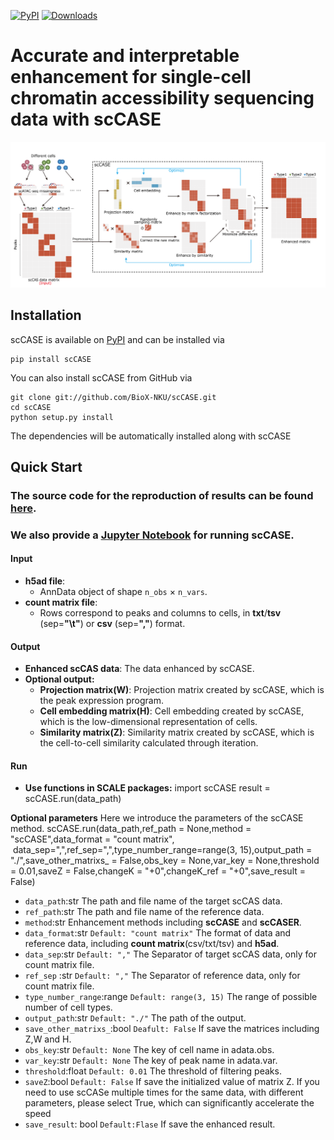[![PyPI](https://img.shields.io/pypi/v/sccase.svg)](https://pypi.org/project/sccase)
[![Downloads](https://pepy.tech/badge/sccase)](https://pepy.tech/project/sccase)
# Accurate and interpretable enhancement for single-cell chromatin accessibility sequencing data with scCASE
![](scCASE.png)

## Installation  
scCASE is available on [PyPI](https://pypi.org/project/sccase/) and can be installed via
	
	pip install scCASE

You can also install scCASE from GitHub via
	
	git clone git://github.com/BioX-NKU/scCASE.git
	cd scCASE
	python setup.py install

The dependencies will be automatically installed along with scCASE   

## Quick Start

### The source code for the reproduction of results can be found [here](https://zenodo.org/record/8382877).
### We also provide a [Jupyter Notebook](https://github.com/BioX-NKU/scCASE/blob/main/Tutorial.ipynb) for running scCASE.
#### Input
* **h5ad file**:
	* AnnData object of shape `n_obs` × `n_vars`. 
* **count matrix file**:  
	* Rows correspond to peaks and columns to cells, in **txt**/**tsv** (sep=**"\t"**) or **csv** (sep=**","**) format.

#### Output
* **Enhanced scCAS data**:  The data enhanced by scCASE.
* **Optional output:**
	* **Projection matrix(W)**:  Projection matrix created by scCASE, which is the peak expression program.
	* **Cell embedding matrix(H)**:  Cell embedding created by scCASE, which is the low-dimensional representation of cells.
	* **Similarity matrix(Z)**: Similarity matrix created by scCASE, which is the cell-to-cell similarity calculated through iteration.

#### Run 
* **Use functions in SCALE packages:**
	import scCASE
	result = scCASE.run(data_path)

**Optional parameters**
Here we introduce the parameters of the scCASE method.
	scCASE.run(data_path,ref_path = None,method = "scCASE",data_format = "count matrix",       data_sep=",",ref_sep=",",type_number_range=range(3, 15),output_path = "./",save_other_matrixs_ = False,obs_key = None,var_key = None,threshold = 0.01,saveZ = False,changeK = "+0",changeK_ref = "+0",save_result = False)

* `data_path`:str 
The path and file name of the target scCAS data.
* `ref_path`:str
The path and file name of the reference data.
* `method`:str
Enhancement methods including **scCASE** and **scCASER**.
* `data_format`:str `Default: "count matrix"`
The format of data and reference data, including **count matrix**(csv/txt/tsv) and **h5ad**. 
* `data_sep`:str `Default: ","`
The Separator of target scCAS data, only for count matrix file.
* `ref_sep` :str `Default: ","`
The Separator of reference data, only for count matrix file.
* `type_number_range`:range `Default: range(3, 15)`
The range of possible number of cell types.
* `output_path`:str `Default: "./"`
The path of the output.
* `save_other_matrixs_`:bool `Deafult: False`
If save the matrices including Z,W and H.
* `obs_key`:str `Default: None`
The key of cell name in adata.obs.
* `var_key`:str `Default: None`
The key of peak name in adata.var.
* `threshold`:float `Default: 0.01`
The threshold of filtering peaks.
* `saveZ`:bool `Default: False`
If save the initialized value of matrix Z. If you need to use scCASe multiple times for the same data, with different parameters, please select True, which can significantly accelerate the speed
* `save_result`: bool `Default:Flase`
If save the enhanced result.







